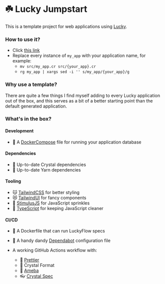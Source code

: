 # ☘️ Lucky Jumpstart

This is a template project for web applications using [Lucky](https://luckyframework.org).

### How to use it?

- Click [this link](https://github.com/stephendolan/lucky_jumpstart/generate)
- Replace every instance of `my_app` with your application name, for example:
  - `mv src/my_app.cr src/{your_app}.cr`
  - `rg my_app | xargs sed -i '' s/my_app/{your_app}/g`

### Why use a template?

There are quite a few things I find myself adding to every Lucky application out of the box, and this serves as a bit of a better starting point than the default generated application.

### What's in the box?

#### Development

- 🐳  A [DockerCompose](https://docs.docker.com/compose/) file for running your application database

#### Dependencies

- 💎  Up-to-date Crystal dependencies
- 🧶  Up-to-date Yarn dependencies

#### Tooling

- 😽  [TailwindCSS](https://tailwindcss.com) for better styling
- 😻  [TailwindUI](https://tailwindui.com) for fancy components
- 🎉  [StimulusJS](https://stimulusjs.org) for JavaScript sprinkles
- 🚀  [TypeScript](https://typescript.org) for keeping JavaScript cleaner

#### CI/CD

- 🐳  A Dockerfile that can run LuckyFlow specs
- 🤖  A handy dandy [Dependabot](https://dependabot.com/) configuration file

- A working GitHub Actions workflow with:

  - 💃  [Prettier](https://prettier.io/)
  - 💎  Crystal Format
  - 🦠  [Ameba](https://github.com/crystal-ameba/ameba)
  - 👓  [Crystal Spec](https://crystal-lang.org/api/latest/Spec.html)
